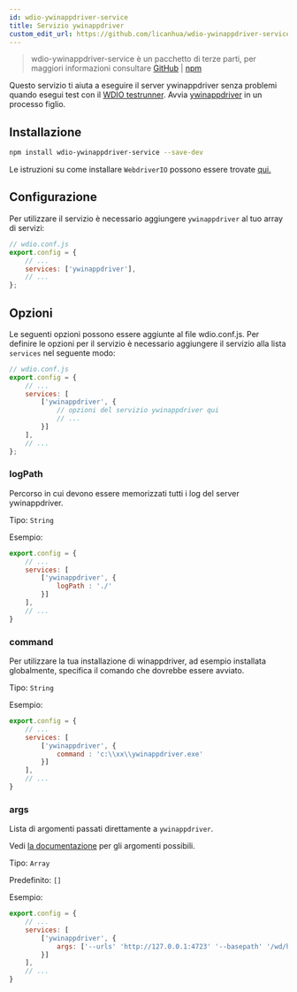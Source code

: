 ```yaml
---
id: wdio-ywinappdriver-service
title: Servizio ywinappdriver
custom_edit_url: https://github.com/licanhua/wdio-ywinappdriver-service/edit/main/README.md
---
```



> wdio-ywinappdriver-service è un pacchetto di terze parti, per maggiori informazioni consultare [GitHub](https://github.com/licanhua/wdio-ywinappdriver-service) | [npm](https://www.npmjs.com/package/wdio-ywinappdriver-service)

Questo servizio ti aiuta a eseguire il server ywinappdriver senza problemi quando esegui test con il [WDIO testrunner](https://webdriver.io/guide/testrunner/gettingstarted.html). Avvia [ywinappdriver](https://github.com/licanhua/YWinAppDriver) in un processo figlio.

## Installazione

```bash
npm install wdio-ywinappdriver-service --save-dev
```

Le istruzioni su come installare `WebdriverIO` possono essere trovate [qui.](https://webdriver.io/docs/gettingstarted.html)

## Configurazione

Per utilizzare il servizio è necessario aggiungere `ywinappdriver` al tuo array di servizi:

```js
// wdio.conf.js
export.config = {
    // ...
    services: ['ywinappdriver'],
    // ...
};
```

## Opzioni

Le seguenti opzioni possono essere aggiunte al file wdio.conf.js. Per definire le opzioni per il servizio è necessario aggiungere il servizio alla lista `services` nel seguente modo:

```js
// wdio.conf.js
export.config = {
    // ...
    services: [
        ['ywinappdriver', {
            // opzioni del servizio ywinappdriver qui
            // ...
        }]
    ],
    // ...
};
```

### logPath

Percorso in cui devono essere memorizzati tutti i log del server ywinappdriver.

Tipo: `String`

Esempio:

```js
export.config = {
    // ...
    services: [
        ['ywinappdriver', {
            logPath : './'
        }]
    ],
    // ...
}
```

### command

Per utilizzare la tua installazione di winappdriver, ad esempio installata globalmente, specifica il comando che dovrebbe essere avviato.

Tipo: `String`

Esempio:

```js
export.config = {
    // ...
    services: [
        ['ywinappdriver', {
            command : 'c:\\xx\\ywinappdriver.exe'
        }]
    ],
    // ...
}
```

### args

Lista di argomenti passati direttamente a `ywinappdriver`.

Vedi [la documentazione](https://github.com/licanhua/ywinappdriver) per gli argomenti possibili.

Tipo: `Array`

Predefinito: `[]`

Esempio:

```js
export.config = {
    // ...
    services: [
        ['ywinappdriver', {
            args: ['--urls' 'http://127.0.0.1:4723' '--basepath' '/wd/hub']
        }]
    ],
    // ...
}
```
